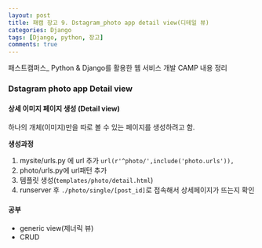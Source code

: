 ```yaml
---
layout: post
title: 패캠 장고 9. Dstagram_photo app detail view(디테일 뷰)
categories: Django
tags: [Django, python, 장고]
comments: true
---
```


패스트캠퍼스_ Python & Django를 활용한 웹 서비스 개발 CAMP 내용 정리

### Dstagram photo app Detail view 

#### 상세 이미지 페이지 생성 (Detail view)
하나의 개체(이미지)만을 따로 볼 수 있는 페이지를 생성하려고 함. 

**생성과정**
1. mysite/urls.py 에 url 추가 `url(r'^photo/',include('photo.urls')),`
2. photo/urls.py에 url패턴 추가 
3. 템플릿 생성(`templates/photo/detail.html`)
4. runserver 후 `./photo/single/[post_id]`로 접속해서 상세페이지가 뜨는지 확인

#### 공부
- generic view(제너릭 뷰)
- CRUD